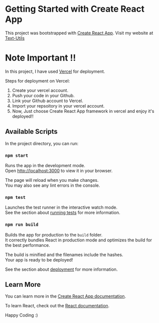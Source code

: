 # Getting Started with Create React App

This project was bootstrapped with [Create React App](https://github.com/facebook/create-react-app). Visit my website at [Text-Utils](https://text-utils-jade.vercel.app/)

# Note Important !!

In this project, I have used [Vercel](https://vercel.com/) for deployment.

Steps for deployment on Vercel:

1. Create your vercel account.
2. Push your code in your Github.
3. Link your Github account to Vercel.
4. Import your repsoitory in your vercel account.
5. Now, Just choose Create React App framework in vercel and enjoy it's deployed!!

## Available Scripts

In the project directory, you can run:

### `npm start`

Runs the app in the development mode.\
Open [http://localhost:3000](http://localhost:3000) to view it in your browser.

The page will reload when you make changes.\
You may also see any lint errors in the console.

### `npm test`

Launches the test runner in the interactive watch mode.\
See the section about [running tests](https://facebook.github.io/create-react-app/docs/running-tests) for more information.

### `npm run build`

Builds the app for production to the `build` folder.\
It correctly bundles React in production mode and optimizes the build for the best performance.

The build is minified and the filenames include the hashes.\
Your app is ready to be deployed!

See the section about [deployment](https://facebook.github.io/create-react-app/docs/deployment) for more information.

## Learn More

You can learn more in the [Create React App documentation](https://facebook.github.io/create-react-app/docs/getting-started).

To learn React, check out the [React documentation](https://reactjs.org/).

Happy Coding :)
